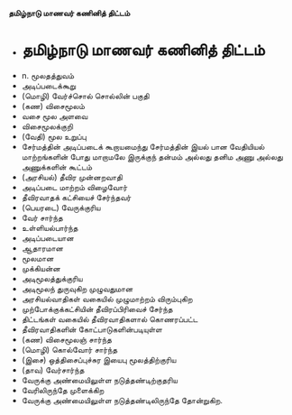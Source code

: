 **தமிழ்நாடு மாணவர் கணினித் திட்டம்**
- # தமிழ்நாடு மாணவர் கணினித் திட்டம்
- n. மூலதத்துவம்
- அடிப்படைக்கூறு
- (மொழி) வேர்ச்சொல் சொல்லின் பகுதி
- (கண) விசைமூலம்
- வசை மூல அளவை
- விசைமூலக்குறி
- (வேதி) மூல உறுப்பு
- சேர்மத்தின் அடிப்படைக் கூறாயமைந்து சேர்மத்தின் இயல் பான வேதியியல் மாற்றங்களின் போது மாறாமலே இருக்குந் தன்மம் அல்லது தனிம அணு அல்லது அணுக்களின் கூட்டம்
- (அரசியல்) தீவிர முன்னறவாதி
- அடிப்படை மாற்றம் விழைவோர்
- தீவிரவாதக் கட்சியைச் சேர்ந்தவர்
- (பெயரடை) வேருக்குரிய
- வேர் சார்ந்த
- உள்ளியல்பார்ந்த
- அடிப்படையான
- ஆதாரமான
- மூலமான
- முக்கியன்ன
- அடிமூலத்துக்குரிய
- அடிமூலந் துருவுகிற முழுவதுமான
- அரசியல்வாதிகள் வகையில் முழுமாற்றம் விரும்புகிற
- முற்போக்குக்கட்சியின் தீவிரப்பிரிவைச் சேர்ந்த
- திட்டங்கள் வகையில் தீவிரவாதிகளால் கொணரப்பட்ட
- தீவிரவாதிகளின் கோட்பாடுகளின்படியுள்ள
- (கண) விசைமூலஞ் சார்ந்த
- (மொழி) கொல்வோர் சார்ந்த
- (இசை) ஒத்திசைப்புச்சுர இயைபு மூலத்திற்குரிய
- (தாவ) வேர்சார்ந்த
- வேருக்கு அண்மையிலுள்ள நடுத்தண்டிற்குதரிய
- வேரிலிருந்தே முளைக்கிற
- வேருக்கு அண்மையிலுள்ள நடுத்தண்டிலிருந்தே தோன்றுகிற.

